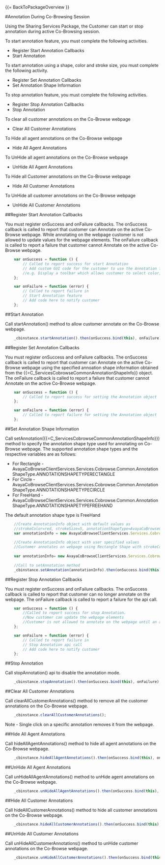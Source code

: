{{= BackToPackageOverview }}

#Annotation During Co-Browsing Session

Using the Sharing Services Package, the Customer can start or stop annotation during active Co-Browsing session. 

To start annotation feature, you must complete the following activities.

* Register Start Annotation Callbacks
* Start Annotation

To start annotation using a shape, color and stroke size, you must complete the following activity.

* Register Set Annotation Callbacks
* Set Annotation Shape Information

To stop annotation feature, you must complete the following activities.

* Register Stop Annotation Callbacks
* Stop Annotation

To clear all customer annotations on the Co-Browse webpage

* Clear All Customer Annotations

To Hide all agent annotations on the Co-Browse webpage

* Hide All Agent Annotations

To UnHide all agent annotations on the Co-Browse webpage

* UnHide All Agent Annotations

To Hide all Customer annotations on the Co-Browse webpage

* Hide All Customer Annotations

To UnHide all customer annotations on the Co-Browse webpage

* UnHide All Customer Annotations
 

##Register Start Annotation Callbacks

You must register onSuccess and onFailure callbacks. The onSuccess callback is called to report that customer can Annotate on the active Co-Browse webpage. While annotating on the webpage customer is not allowed to update values for the webpage elements. The onFailure callback is called to report a failure that customer cannot Annotate on the active Co-Browse webpage. 

```javascript
	var onSuccess = function () {
		// Called to report success for start Annotation
		// Add custom GUI code for the customer to use the Annotation feature
		//e.g. Display a toolbar which allows customer to select color, shape or stroke size for annotation on webpage
	};

	var onFailure = function (error) {
		// Called to report failure in 
		// Start Annotation feature
		// Add code here to notify customer
	};	
```

##Start Annotation

Call startAnnotation() method to allow customer annotate on the Co-Browse webpage.

```javascript	 
    _cbinstance.startAnnotation().then(onSuccess.bind(this), onFailure);;
```


##Register Set Annotation Callbacks

You must register onSuccess and onFailure callbacks. The onSuccess callback is called to report that customer can Annotate on the active Co-Browse webpage using the specified annoation shape information obtained from the {{=C_ServicesCobrowseCommonAnnotationShapeInfo}} object. 
The onFailure callback is called to report a failure that customer cannot Annotate on the active Co-Browse webpage. 

```javascript
    var onSuccess = function () {
        // Called to report success for setting the Annotation object 
    };

    var onFailure = function (error) {
        // Called to report failure for setting the Annotation object 
    };	
```

##Set Annotation Shape Information

Call setAnnotation({{=C_ServicesCobrowseCommonAnnotationShapeInfo}}) method to specify the annotation shape type used for annotating on Co-Browse webpage.
The supported annotation shape types and the respective variables are as follows:

* For Rectangle - AvayaCoBrowseClientServices.Services.Cobrowse.Common.AnnotationShapeType.ANNOTATIONSHAPETYPERECTANGLE
* For Circle - AvayaCoBrowseClientServices.Services.Cobrowse.Common.AnnotationShapeType.ANNOTATIONSHAPETYPECIRCLE
* For FreeHand - AvayaCoBrowseClientServices.Services.Cobrowse.Common.AnnotationShapeType.ANNOTATIONSHAPETYPEFREEHAND

The default annotation shape type is FreeHand

```javascript
    //Create AnnotationInfo object with default values as
    //strokeColor=red, strokeSize=5, annotationShapeType=AvayaCoBrowseClientServices.Services.Cobrowse.Common.AnnotationShapeType.ANNOTATIONSHAPETYPEFREEHAND
    var annotationInfo = new AvayaCoBrowseClientServices.Services.Cobrowse.Common.AnnotationShapeInfo();
    
    //Create AnnotationInfo object with user specified values 
    //Customer annotates on webpage using Rectangle Shape with strokeColor and strokeSize as 'blue' and '11'
    
    var annotationInfo= new AvayaCoBrowseClientServices.Services.Cobrowse.Common.AnnotationShapeInfo('blue','11',AvayaCoBrowseClientServices.Services.Cobrowse.Common.AnnotationShapeType.ANNOTATIONSHAPETYPERECTANGLE);
    
    //Call to setAnnotation method
    _cbinstance.setAnnotation(annotationInfo).then(onSuccess.bind(this), onFailure);	

```

##Register Stop Annotation Callbacks

You must register onSuccess and onFailure callbacks. The onSuccess callback is called to report that customer can no longer annotate on the webpage. The onFailure callback is called to report a failure for the api call. 

```javascript
    var onSuccess = function () {
        //Called to report success for stop Annotation. 
        //Now customer can update the webpage elements
        //Customer is not allowed to annotate on the webpage until an api call is made to start the annotation  
    };

    var onFailure = function (error) {
        // Called to report failure in 
        // Stop Annotation api call
        // Add code here to notify customer
    };	
```

##Stop Annotation

Call stopAnnotation() api to disable the annotation mode.

```javascript	 
    _cbinstance.stopAnnotation().then(onSuccess.bind(this), onFailure);
```

##Clear All Customer Annotations

Call clearAllCustomerAnnotations() method to remove all the customer annotations on the Co-Browse webpage.

```javascript	 
    _cbinstance.clearAllCustomerAnnotations();
```
Note - Single click on a specific annotation removes it from the webpage.

##Hide All Agent Annotations

Call hideAllAgentAnnotations() method to hide all agent annotations on the Co-Browse webpage.

```javascript	 
    _cbinstance.hideAllAgentAnnotations().then(onSuccess.bind(this), onFailure);
```

##UnHide All Agent Annotations

Call unHideAllAgentAnnotations() method to unHide agent annotations on the Co-Browse webpage.

```javascript	 
    _cbinstance.unHideAllAgentAnnotations().then(onSuccess.bind(this), onFailure);
```

##Hide All Customer Annotations

Call hideAllCustomerAnnotations() method to hide all customer annotations on the Co-Browse webpage.

```javascript	 
    _cbinstance.hideAllCustomerAnnotations().then(onSuccess.bind(this), onFailure);
```

##UnHide All Customer Annotations

Call unHideAllCustomerAnnotations() method to unHide customer annotations on the Co-Browse webpage.

```javascript	 
    _cbinstance.unHideAllCustomerAnnotations().then(onSuccess.bind(this), onFailure);
```